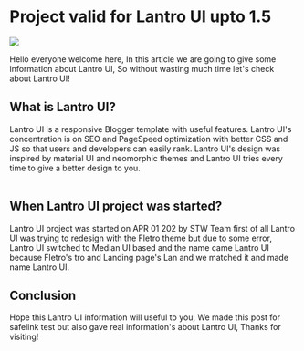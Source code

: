 # Project valid for Lantro UI upto 1.5

<p><img border="0" data-original-height="720" data-original-width="1280" src="https://blogger.googleusercontent.com/img/b/R29vZ2xl/AVvXsEhgs0pUKHVdMPB4v560mqsmfUBb9HTuBLLi-M47wbXfKq3r0MvyyBmHEBm6a8GB9cITmmB4mDrcMU_QBC8PIbexHTgmwinE-IVyyUFKDoQUCvgsA9DmMY0HvUNJ1xhUzn66J_LdJ3WkmF4fljcNADsTqCwKnscAWfi9ra6yg_XwEEDeQ3oZ9XCf2aZz/s16000/Lantro%20UI.png" /><br /></p><p>Hello everyone welcome here, In this article we are going to give some information about Lantro UI, So without wasting much time let's check about Lantro UI!</p><h2 style="text-align: left;">What is Lantro UI?</h2>Lantro UI is a responsive Blogger template with useful features. Lantro UI's concentration is on SEO and PageSpeed optimization with better CSS and JS so that users and developers can easily rank. Lantro UI's design was inspired by material UI and neomorphic themes and Lantro UI tries every time to give a better design to you.<div><br /></div><div><h2 style="text-align: left;">When Lantro UI project was started?</h2><div>Lantro UI project was started on APR 01 202 by STW Team first of all Lantro UI was trying to redesign with the Fletro theme but due to some error, Lantro UI switched to Median UI based and the name came Lantro UI because Fletro's tro and Landing page's Lan and we matched it and made name Lantro UI.</div><h2 style="text-align: left;">Conclusion</h2><div>Hope this Lantro UI information will useful to you, We made this post for safelink test but also gave real information's about Lantro UI, Thanks for visiting!</div><div><br /></div></div>
